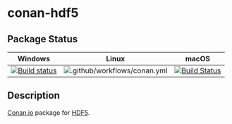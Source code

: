 # conan-hdf5

## Package Status

| Windows | Linux | macOS |
|:-------:|:-----:|:-----:|
|[![Build status](https://ci.appveyor.com/api/projects/status/n2hxdu7ayrkp90sb/branch/testing%2F1.10.5?svg=true)](https://ci.appveyor.com/project/SpaceIm/conan-hdf5)|![.github/workflows/conan.yml](https://github.com/SpaceIm/conan-hdf5/workflows/.github/workflows/conan.yml/badge.svg?branch=testing%2F1.10.5)|[![Build Status](https://travis-ci.com/SpaceIm/conan-hdf5.svg?branch=testing%2F1.10.5)](https://travis-ci.com/SpaceIm/conan-hdf5)|

## Description

[Conan.io](https://conan.io) package for [HDF5](https://portal.hdfgroup.org/display/HDF5/HDF5).
